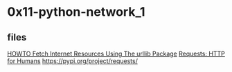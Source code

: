 # 0x11-python-network_1
## files
<a href="https://docs.python.org/3/howto/urllib2.html">HOWTO Fetch Internet Resources Using The urllib Package</a>
<a href="https://requests.readthedocs.io/en/latest/">Requests: HTTP for Humans</a>
<a href="https://pypi.org/project/requests/">https://pypi.org/project/requests/</a>
